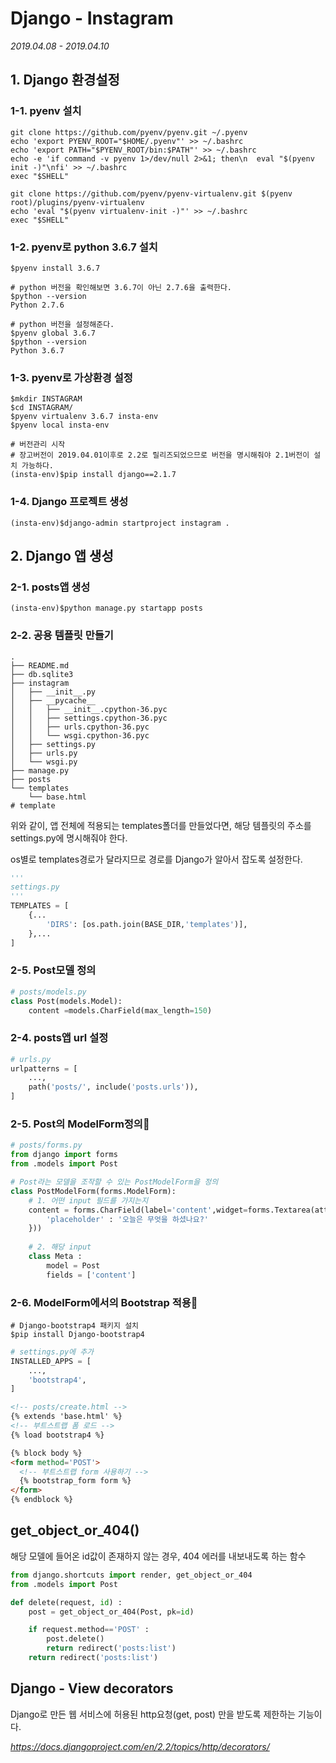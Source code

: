 # Django - Instagram

*2019.04.08 - 2019.04.10*

## 1. Django 환경설정

### 1-1. pyenv  설치

```shell
git clone https://github.com/pyenv/pyenv.git ~/.pyenv
echo 'export PYENV_ROOT="$HOME/.pyenv"' >> ~/.bashrc
echo 'export PATH="$PYENV_ROOT/bin:$PATH"' >> ~/.bashrc
echo -e 'if command -v pyenv 1>/dev/null 2>&1; then\n  eval "$(pyenv init -)"\nfi' >> ~/.bashrc
exec "$SHELL"

git clone https://github.com/pyenv/pyenv-virtualenv.git $(pyenv root)/plugins/pyenv-virtualenv
echo 'eval "$(pyenv virtualenv-init -)"' >> ~/.bashrc
exec "$SHELL"
```



### 1-2. pyenv로 python 3.6.7 설치

```shell
$pyenv install 3.6.7

# python 버전을 확인해보면 3.6.7이 아닌 2.7.6을 출력한다.
$python --version
Python 2.7.6

# python 버전을 설정해준다.
$pyenv global 3.6.7
$python --version
Python 3.6.7
```



### 1-3. pyenv로 가상환경 설정

```shell
$mkdir INSTAGRAM
$cd INSTAGRAM/
$pyenv virtualenv 3.6.7 insta-env
$pyenv local insta-env

# 버전관리 시작
# 장고버전이 2019.04.01이후로 2.2로 릴리즈되었으므로 버전을 명시해줘야 2.1버전이 설치 가능하다.
(insta-env)$pip install django==2.1.7 
```



### 1-4. Django 프로젝트 생성

```shell
(insta-env)$django-admin startproject instagram .
```



## 2. Django 앱 생성

### 2-1. posts앱 생성

```shell
(insta-env)$python manage.py startapp posts
```



### 2-2. 공용 템플릿 만들기

```shell
.
├── README.md
├── db.sqlite3
├── instagram
│   ├── __init__.py
│   ├── __pycache__
│   │   ├── __init__.cpython-36.pyc
│   │   ├── settings.cpython-36.pyc
│   │   ├── urls.cpython-36.pyc
│   │   └── wsgi.cpython-36.pyc
│   ├── settings.py
│   ├── urls.py
│   └── wsgi.py
├── manage.py
├── posts
└── templates
    └── base.html
# template
```

위와 같이, 앱 전체에 적용되는 templates폴더를 만들었다면, 해당 템플릿의 주소를 settings.py에 명시해줘야 한다.

os별로 templates경로가 달라지므로 경로를 Django가 알아서 잡도록 설정한다.

```python
'''
settings.py
'''
TEMPLATES = [
    {...
        'DIRS': [os.path.join(BASE_DIR,'templates')],
    },...
]
```



### 2-5. Post모델 정의

```python
# posts/models.py
class Post(models.Model):
    content =models.CharField(max_length=150)
```



### 2-4. posts앱 url 설정

```python
# urls.py
urlpatterns = [
    ...,
    path('posts/', include('posts.urls')),
]
```



### 2-5. Post의 ModelForm정의🤟

```python
# posts/forms.py
from django import forms
from .models import Post

# Post라는 모델을 조작할 수 있는 PostModelForm을 정의
class PostModelForm(forms.ModelForm):
    # 1. 어떤 input 필드를 가지는지
    content = forms.CharField(label='content',widget=forms.Textarea(attrs={
        'placeholder' : '오늘은 무엇을 하셨나요?'
    }))
    
    # 2. 해당 input
    class Meta :
        model = Post
        fields = ['content']
```



### 2-6. ModelForm에서의 Bootstrap 적용🤟

```shell
# Django-bootstrap4 패키지 설치
$pip install Django-bootstrap4
```

```python
# settings.py에 추가
INSTALLED_APPS = [
    ...,
    'bootstrap4',
]
```

```html
<!-- posts/create.html -->
{% extends 'base.html' %}
<!-- 부트스트랩 폼 로드 -->
{% load bootstrap4 %}

{% block body %}
<form method='POST'>
  <!-- 부트스트랩 form 사용하기 -->
  {% bootstrap_form form %}
</form>
{% endblock %}
```



## get_object_or_404()

해당 모델에 들어온 id값이 존재하지 않는 경우, 404 에러를 내보내도록 하는 함수

```python
from django.shortcuts import render, get_object_or_404
from .models import Post

def delete(request, id) :
    post = get_object_or_404(Post, pk=id)

    if request.method=='POST' :
        post.delete()
        return redirect('posts:list')
    return redirect('posts:list')
```



## Django - View decorators

Django로 만든 웹 서비스에 허용된 http요청(get, post) 만을 받도록 제한하는 기능이다.

*https://docs.djangoproject.com/en/2.2/topics/http/decorators/*

